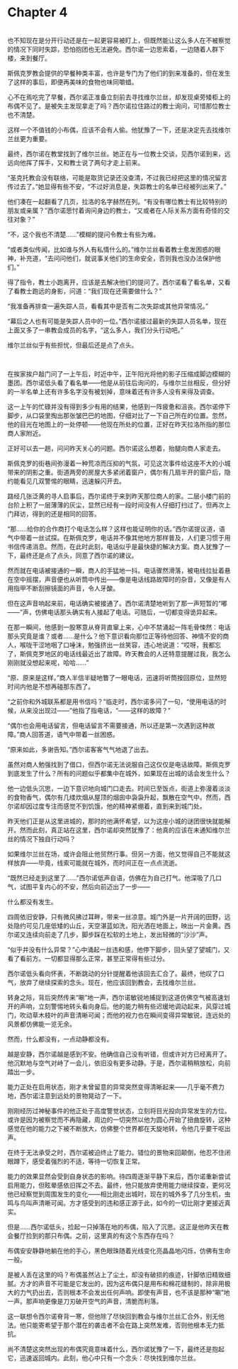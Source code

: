 # Chapter 4

<br>
也不知现在是分开行动还是在一起更容易被盯上，但既然能让这么多人在不被察觉的情况下同时失踪，恐怕抱团也无法避免。西尔诺一边思索着，一边随着人群下楼，来到餐厅。

斯佩克罗教会提供的早餐种类丰富，也许是专门为了他们的到来准备的，但在发生了这样的事后，即便再美味的食物也味同嚼蜡。

心不在焉吃完了早餐，西尔诺正准备立刻前去寻找维尔兰丝，却发现桌旁矮柜上的布偶不见了。是被失主发现拿走了吗？西尔诺拉住路过的教士询问，可惜那位教士也不清楚。

这样一个不值钱的小布偶，应该不会有人偷。他犹豫了一下，还是决定先去找维尔兰丝更为重要。

最终，西尔诺在教堂找到了维尔兰丝。她正在与一位教士交谈，见西尔诺到来，远远向他挥了挥手，又和教士说了两句才走上前来。

“圣克托教会没有联络，可能是取货记录还没查清，不过我已经把这里的情况留言传过去了。”她显得有些不安，“不过好消息是，失踪教士的名单已经被列出来了。”

他们凑在一起翻看了几页，拉洛的名字赫然在列。“有没有哪位教士有比较特别的朋友或亲属？”西尔诺思忖着询问身边的教士，“又或者在人际关系方面有奇怪的交往对象？”

“不，这个我也不清楚……”模糊的提问令教士有些为难。

“或者类似传闻，比如谁与外人有私情什么的。”维尔兰丝看着教士愈发困惑的眼神，补充道，“去问问他们，就说事关他们的生命安全，否则我也没办法保护他们。”

得了指令，教士小跑离开，应该是去解决他们的提问了。西尔诺看了看名单，又看了看教士跑远的身影，问道：“我们现在还需要做什么？”

“我准备再排查一遍失踪人员，看看其中是否有二次失踪或其他异常情况。”

“幕后之人也有可能是失踪人员中的一位。”西尔诺接过最新的失踪人员名单，现在上面又多了一串教会成员的名字，“这么多人，我们分头行动吧。”

维尔兰丝似乎有些担忧，但最后还是点了点头。

<br>

在挨家挨户敲门问了一上午后，时近中午，正午阳光将他的影子压缩成脚边模糊的墨团。西尔诺低头看了看名单——他是从前往后询问的，与维尔兰丝相反，但分好的一半名单上还有许多名字没有被划掉，意味着还有许多人没有来得及调查。

这一上午的忙碌并没有得到多少有用的结果，他感到一阵疲惫和沮丧。西尔诺停下脚步，从口袋里掏出那张皱巴巴的地图，仔细对比了一下自己所在的位置。忽然，他的目光在地图上的一处停顿——他现在所处的位置，正好在昨天拉洛所指的那位商人家附近。

正好可以去一趟，问问昨天关心的问题。西尔诺这么想着，抬腿向商人家走去。

斯佩克罗的街巷间弥漫着一种荒凉而压抑的气氛，可见这次事件给这座不大的小城带来的阴影之重。街道两旁的房屋大多紧闭着窗户，偶尔有几扇半开的窗户后，隐约能看见几双警惕的眼睛，迅速躲闪开去。

路经几张泛黄的寻人启事后，西尔诺终于来到昨天那位商人的家。二层小楼门前的台阶上积了一层薄薄的灰尘，显然已经有一段时间没有人仔细打扫过了。但再次上门拜访，得到的还是相同的回答。

“那……给你的合作商打个电话怎么样？这样也能证明你的话。”西尔诺提议道，语气中带着一丝试探。在斯佩克罗，电话并不像其他地方那样普及，人们更习惯于用书信传递消息。然而，在此时此刻，电话似乎是最快捷的解决方案。商人犹豫了一下，最终还是点了点头，同意了西尔诺的建议。

然而就在电话被接通的一瞬，商人的手猛地一抖。电话骤然滑落，被电线拉扯着悬在空中摇摆，声音便也从听筒中传出——像是电话线路故障时的杂音，又像是有人用指甲不断刮擦镜面的声音，令人牙酸。

但在这声音响起来前，电话确实被接通了。西尔诺清楚地听到了那一声短暂的“嘟——”声，仿佛电话那头确实有人接起了电话。可随后，一切都变得诡异起来。

在那一瞬间，他感到一股寒意从脊背直窜上来，心中不禁涌起一阵毛骨悚然：电话那头究竟是谁？或者……是什么？他下意识看向那位正等待他回答、神情不安的商人，喉咙干涩地咽了口唾沫，勉强挤出一丝笑容，违心地说道：“哎呀，我都忘了，斯佩克罗地区的电话线最近出了故障。昨天教会的人还特意提醒过我，我怎么刚刚就没想起来呢，哈哈……”

“原、原来是这样。”商人半信半疑地瞥了一眼电话，迅速将听筒按回原位，显然短时间内他是不想再碰那东西了。

“之前你和外城联系都是用书信吗？”临走时，西尔诺多问了一句，“使用电话的时候，从来没出现过——”他指了指电话，“——这样的故障？”

“偶尔也会用电话留言，但电话留言不需要接通，所以还是第一次遇到这种故障。”商人回答道，语气中带着一丝困惑。

“原来如此，多谢告知。”西尔诺客客气气地退了出去。

虽然对商人勉强找到了借口，但西尔诺无法说服自己这仅仅是电话故障。斯佩克罗到底发生了什么？所有的问题似乎都集中在城外，如果现在出城的话会发生什么？

他一边低头沉思，一边下意识地向城门口走去。时间已至饭点，街道上弥漫着淡淡的食物香气，偶尔有几缕炊烟从屋顶的烟囱中袅袅升起，飘散在空气中。然而，西尔诺却因过度专注而感觉不到饥饿，他的精神紧绷着，直到来到城门处。

昨天他们正是从这里进城的，那时的他满怀希望，以为这座小城的谜团很快就能解开。然而此刻，真正站在这里，西尔诺却突然犹豫了：他真的应该在未通知维尔兰丝的情况下独自行动吗？

如果维尔兰丝在场，或许会阻止他贸然行事。但另一方面，他又觉得自己不能就这样放弃——毕竟，线索可能就在城外，而时间正在一点点流逝。

“既然已经走到这里了……”西尔诺低声自语，仿佛在为自己打气。他深吸了几口气，试图平复内心的不安，然后向前迈出了一步——

什么都没有发生。

四周依旧安静，只有微风拂过耳畔，带来一丝凉意。城门外是一片开阔的田野，远处隐约可见几座低矮的山丘，天空湛蓝如洗，阳光洒在地面上，映出一片金黄。西尔诺又连续向前走了几步，脚步踩在松软的土地上，发出轻微的“沙沙”声。

“似乎并没有什么异常？”心中涌起一丝违和感，他停下脚步，回头望了望城门，又看了看前方。一切都显得那么正常，甚至正常得有些过分。

西尔诺低头看向怀表，不断跳动的分针提醒着他该回去汇合了。最终，他叹了口气，放弃了继续探索的念头。现在，他应该回到教会，去找维尔兰丝。

转身之际，背后突然传来“唰”地一声，西尔诺敏锐地捕捉到这道仿佛空气被高速划开的声响，立刻警惕地转头看向身后。他的能力稍有些迟缓地调动起来，风穿过城门，吹动草木枝叶的声音清晰可闻；而他的视力也在瞬间变得异常敏锐，连远处的风景都仿佛能一览无余。

然而，什么都没有，一点动静都没有。

越是安静，西尔诺越是感到不安。他确信自己没有听错，但或许对方已经离开了。他沉默地与空气对峙了一会儿，依旧没有更多动静。于是，西尔诺稍稍放松，向前踏出一步。

能力正处在启用状态，刚才未曾留意的异常突然变得清晰起来——几乎毫不费力地，西尔诺注意到远处的景物晃动了一下。

刚刚经历过神秘事件的他正处于高度警觉状态，立刻将目光投向异常发生的方位。或许是因为被察觉而不再隐藏，周边的一切突然以他为圆心开始了扭曲旋转，这种感觉在他的能力之下被不断放大，仿佛整个世界都在天旋地转，令他几乎要干呕出声。

在终于无法承受之时，西尔诺被迫终止了能力。错位的景物来回颠倒，他忍不住闭眼蹲下，感受着强烈的不适，等待一切恢复正常。

能力的效果显然会受到自身状态的影响。待四周逐渐平静下来后，西尔诺重新尝试启用能力，但眩晕感依旧挥之不去。最终，他只能放弃使用能力继续探查，更何况他已经察觉到周围发生的变化——相比刚走出城时，现在的城外多了几分生机，虫鸣与鸟叫声清晰可闻。方才感受到的违和感正源于此，如今的一切比刚才更接近真实。

但是……西尔诺低头，捡起一只掉落在地的布偶，陷入了沉思。这正是他昨天在教会餐厅捡到的那只布偶。之前，这里真的有这个东西存在吗？

布偶安安静静地躺在他的手心，黑色眼珠随着光线变化亮晶晶地闪烁，仿佛有生命一般。

是被人丢在这里的吗？布偶虽然沾上了尘土，却没有破损的痕迹，针脚依旧精致细腻。方才的声音不可能是它发出的，因为这布偶只是用布和棉花缝制的，除非用极大的力气扔出去，否则根本不会发出任何声响。即使有声音，也不该是那种“唰”地一声。那声响更像是刀刃破开空气的声音，清脆而利落。

这一联想令西尔诺脊背一寒，但他除了尽快回到教会与维尔兰丝汇合外，别无他法。他只能寄希望于那个潜在的袭击者不会在路上突然发难，否则他根本无力抵抗。

尚不清楚这突然出现的布偶究竟意味着什么，西尔诺犹豫了一下，最终还是抱起它，迅速返回城内。此刻，他心中只有一个念头：尽快找到维尔兰丝。
